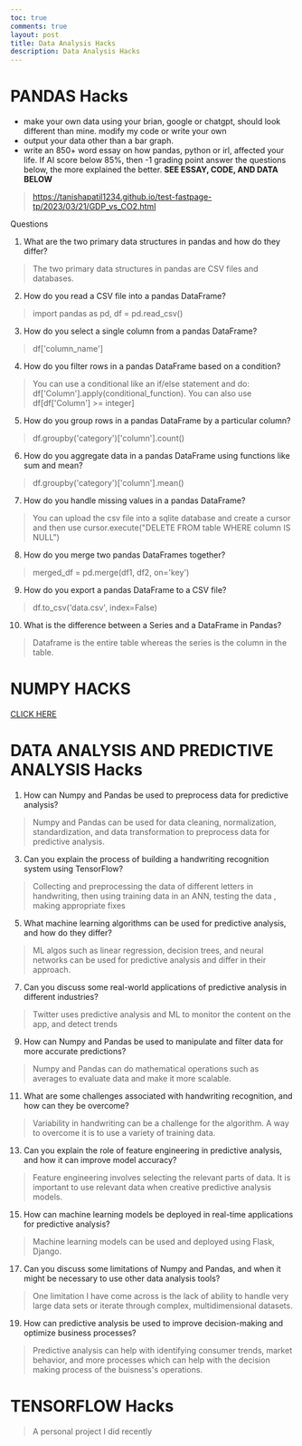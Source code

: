 ```yaml
---
toc: true
comments: true
layout: post
title: Data Analysis Hacks
description: Data Analysis Hacks 
---
```


# PANDAS Hacks
- make your own data using your brian, google or chatgpt, should look different than mine.
modify my code or write your own
- output your data other than a bar graph.
- write an 850+ word essay on how pandas, python or irl, affected your life. If AI score below 85%, then -1 grading point
answer the questions below, the more explained the better.
**SEE ESSAY, CODE, AND DATA BELOW**
> https://tanishapatil1234.github.io/test-fastpage-tp/2023/03/21/GDP_vs_CO2.html


Questions
1. What are the two primary data structures in pandas and how do they differ? 
> The two primary data structures in pandas are CSV files and databases. 
2. How do you read a CSV file into a pandas DataFrame?
> import pandas as pd, df = pd.read_csv()
3.  How do you select a single column from a pandas DataFrame?
> df['column_name']
4. How do you filter rows in a pandas DataFrame based on a condition?
> You can use a conditional like an if/else statement and do: df['Column'].apply(conditional_function). You can also use df[df['Column'] >= integer]
5.  How do you group rows in a pandas DataFrame by a particular column?
> df.groupby('category')['column'].count()
6. How do you aggregate data in a pandas DataFrame using functions like sum and mean?
> df.groupby('category')['column'].mean()
7.  How do you handle missing values in a pandas DataFrame?
> You can upload the csv file into a sqlite database and create a cursor and then use cursor.execute("DELETE FROM table WHERE column IS NULL")
8. How do you merge two pandas DataFrames together?
> merged_df = pd.merge(df1, df2, on='key')
9. How do you export a pandas DataFrame to a CSV file?
> df.to_csv('data.csv', index=False)
10. What is the difference between a Series and a DataFrame in Pandas?
> Dataframe is the entire table whereas the series is the column in the table. 

# NUMPY HACKS
[CLICK HERE](https://tanishapatil1234.github.io/test-fastpage-tp/2022/04/23/numpyhacks.html)

# DATA ANALYSIS AND PREDICTIVE ANALYSIS Hacks
1. How can Numpy and Pandas be used to preprocess data for predictive analysis?
> Numpy and Pandas can be used for data cleaning, normalization, standardization, and data transformation to preprocess data for predictive analysis.
3. Can you explain the process of building a handwriting recognition system using TensorFlow?
> Collecting and preprocessing the data of different letters in handwriting, then using training data in an ANN, testing the data , making appropriate fixes
5. What machine learning algorithms can be used for predictive analysis, and how do they differ?
> ML algos such as linear regression, decision trees, and neural networks can be used for predictive analysis and differ in their approach.
7. Can you discuss some real-world applications of predictive analysis in different industries?
> Twitter uses predictive analysis and ML to monitor the content on the app, and detect trends
9. How can Numpy and Pandas be used to manipulate and filter data for more accurate predictions?
> Numpy and Pandas can do mathematical operations such as averages to evaluate data and make it more scalable. 
11. What are some challenges associated with handwriting recognition, and how can they be overcome?
> Variability in handwriting can be a challenge for the algorithm. A way to overcome it is to use a variety of training data.
13. Can you explain the role of feature engineering in predictive analysis, and how it can improve model accuracy?
> Feature engineering involves selecting the relevant parts of data. It is important to use relevant data when creative predictive analysis models. 
15. How can machine learning models be deployed in real-time applications for predictive analysis?
> Machine learning models can be used and deployed using Flask, Django. 
17. Can you discuss some limitations of Numpy and Pandas, and when it might be necessary to use other data analysis tools?
> One limitation I have come across is the lack of ability to handle very large data sets or iterate through complex, multidimensional datasets. 
19. How can predictive analysis be used to improve decision-making and optimize business processes?
> Predictive analysis can help with identifying consumer trends, market behavior, and more processes which can help with the decision making process of the buisness's operations.

# TENSORFLOW Hacks
> A personal project I did recently
